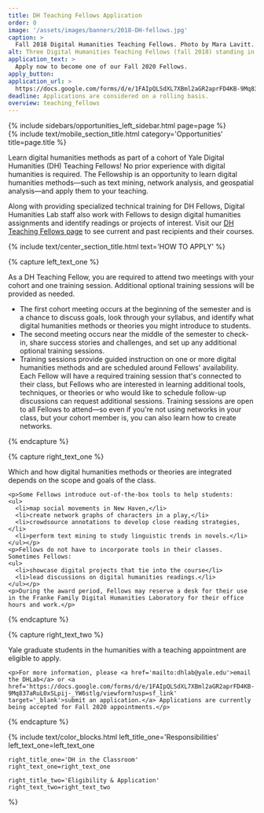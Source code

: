 ```yaml
---
title: DH Teaching Fellows Application
order: 0
image: '/assets/images/banners/2018-DH-fellows.jpg'
caption: >
  Fall 2018 Digital Humanities Teaching Fellows. Photo by Mara Lavitt.
alt: Three Digital Humanities Teaching Fellows (fall 2018) standing in front of the Special Projects Cube in the Franke Family Digital Humanities Laboratory.
application_text: >
  Apply now to become one of our Fall 2020 Fellows.
apply_button:
application_url: >
  https://docs.google.com/forms/d/e/1FAIpQLSdXL7XBml2aGR2aprFD4KB-9Mq837aRuL0xSLpij-_YW6stlg/viewform?usp=sf_link
deadline: Applications are considered on a rolling basis.
overview: teaching_fellows
---
```


<div class='center-column'>
  <div class='two-column-container one-third-width top-text'>
    <div class='left-column'>
      {% include sidebars/opportunities_left_sidebar.html page=page %}
    </div>
    <div class='right-column'>
      {% include text/mobile_section_title.html
        category='Opportunities'
        title=page.title
      %}
      <p>Learn digital humanities methods as part of a cohort of Yale Digital Humanities (DH) Teaching Fellows! No prior experience with digital humanities is required. The Fellowship is an opportunity to learn digital humanities methods—such as text mining, network analysis, and geospatial analysis—and apply them to your teaching.</p> 
      <p>Along with providing specialized technical training for DH Fellows, Digital Humanities Lab staff also work with Fellows to design digital humanities assignments and identify readings or projects of interest. Visit our <a href='{{ site.baseurl }}/about/teaching_fellows.html' target='_blank'>DH Teaching Fellows page</a> to see current and past recipients and their courses.</p>
    </div>
   </div>

  {% include text/center_section_title.html
    text='HOW TO APPLY'
  %}

  {% capture left_text_one %}
    <p>As a DH Teaching Fellow, you are required to attend two meetings with your cohort and one training session. Additional optional training sessions will be provided as needed.
    <ul>
      <li>The first cohort meeting occurs at the beginning of the semester and is a chance to discuss goals, look through your syllabus, and identify what digital humanities methods or theories you might introduce to students.</li>
      <li>The second meeting occurs near the middle of the semester to check-in, share success stories and challenges, and set up any additional optional training sessions.</li>
      <li>Training sessions provide guided instruction on one or more digital humanities methods and are scheduled around Fellows' availability. Each Fellow will have a required training session that's connected to their class, but Fellows who are interested in learning additional tools, techniques, or theories or who would like to schedule follow-up discussions can request additional sessions. Training sessions are open to all Fellows to attend—so even if you're not using networks in your class, but your cohort member is, you can also learn how to create networks.</li>
    </ul></p>
  {% endcapture %}

  {% capture right_text_one %}
    <p>Which and how digital humanities methods or theories are integrated depends on the scope and goals of the class.</p>

    <p>Some Fellows introduce out-of-the-box tools to help students:
    <ul> 
      <li>map social movements in New Haven,</li> 
      <li>create network graphs of characters in a play,</li>
      <li>crowdsource annotations to develop close reading strategies,</li> 
      <li>perform text mining to study linguistic trends in novels.</li>
    </ul></p>
    <p>Fellows do not have to incorporate tools in their classes. Sometimes Fellows:   
    <ul>
      <li>showcase digital projects that tie into the course</li> 
      <li>lead discussions on digital humanities readings.</li> 
    </ul></p>
    <p>During the award period, Fellows may reserve a desk for their use in the Franke Family Digital Humanities Laboratory for their office hours and work.</p>
  {% endcapture %}

  {% capture right_text_two %}
    <p>Yale graduate students in the humanities with a teaching appointment are eligible to apply.</p>

    <p>For more information, please <a href='mailto:dhlab@yale.edu'>email the DHLab</a> or <a href='https://docs.google.com/forms/d/e/1FAIpQLSdXL7XBml2aGR2aprFD4KB-9Mq837aRuL0xSLpij-_YW6stlg/viewform?usp=sf_link' target='_blank'>submit an application.</a> Applications are currently being accepted for Fall 2020 appointments.</p>
  {% endcapture %}

  {% include text/color_blocks.html
    left_title_one='Responsibilities'
    left_text_one=left_text_one

    right_title_one='DH in the Classroom'
    right_text_one=right_text_one

    right_title_two='Eligibility & Application'
    right_text_two=right_text_two
  %}
</div>
